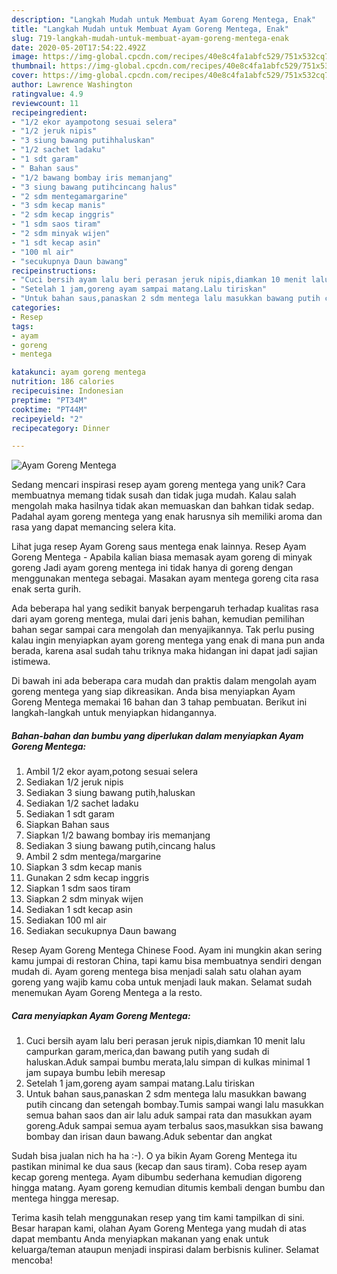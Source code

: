 ```yaml
---
description: "Langkah Mudah untuk Membuat Ayam Goreng Mentega, Enak"
title: "Langkah Mudah untuk Membuat Ayam Goreng Mentega, Enak"
slug: 719-langkah-mudah-untuk-membuat-ayam-goreng-mentega-enak
date: 2020-05-20T17:54:22.492Z
image: https://img-global.cpcdn.com/recipes/40e8c4fa1abfc529/751x532cq70/ayam-goreng-mentega-foto-resep-utama.jpg
thumbnail: https://img-global.cpcdn.com/recipes/40e8c4fa1abfc529/751x532cq70/ayam-goreng-mentega-foto-resep-utama.jpg
cover: https://img-global.cpcdn.com/recipes/40e8c4fa1abfc529/751x532cq70/ayam-goreng-mentega-foto-resep-utama.jpg
author: Lawrence Washington
ratingvalue: 4.9
reviewcount: 11
recipeingredient:
- "1/2 ekor ayampotong sesuai selera"
- "1/2 jeruk nipis"
- "3 siung bawang putihhaluskan"
- "1/2 sachet ladaku"
- "1 sdt garam"
- " Bahan saus"
- "1/2 bawang bombay iris memanjang"
- "3 siung bawang putihcincang halus"
- "2 sdm mentegamargarine"
- "3 sdm kecap manis"
- "2 sdm kecap inggris"
- "1 sdm saos tiram"
- "2 sdm minyak wijen"
- "1 sdt kecap asin"
- "100 ml air"
- "secukupnya Daun bawang"
recipeinstructions:
- "Cuci bersih ayam lalu beri perasan jeruk nipis,diamkan 10 menit lalu campurkan garam,merica,dan bawang putih yang sudah di haluskan.Aduk sampai bumbu merata,lalu simpan di kulkas minimal 1 jam supaya bumbu lebih meresap"
- "Setelah 1 jam,goreng ayam sampai matang.Lalu tiriskan"
- "Untuk bahan saus,panaskan 2 sdm mentega lalu masukkan bawang putih cincang dan setengah bombay.Tumis sampai wangi lalu masukkan semua bahan saos dan air lalu aduk sampai rata dan masukkan ayam goreng.Aduk sampai semua ayam terbalus saos,masukkan sisa bawang bombay dan irisan daun bawang.Aduk sebentar dan angkat"
categories:
- Resep
tags:
- ayam
- goreng
- mentega

katakunci: ayam goreng mentega 
nutrition: 186 calories
recipecuisine: Indonesian
preptime: "PT34M"
cooktime: "PT44M"
recipeyield: "2"
recipecategory: Dinner

---
```



![Ayam Goreng Mentega](https://img-global.cpcdn.com/recipes/40e8c4fa1abfc529/751x532cq70/ayam-goreng-mentega-foto-resep-utama.jpg)

Sedang mencari inspirasi resep ayam goreng mentega yang unik? Cara membuatnya memang tidak susah dan tidak juga mudah. Kalau salah mengolah maka hasilnya tidak akan memuaskan dan bahkan tidak sedap. Padahal ayam goreng mentega yang enak harusnya sih memiliki aroma dan rasa yang dapat memancing selera kita.

Lihat juga resep Ayam Goreng saus mentega enak lainnya. Resep Ayam Goreng Mentega - Apabila kalian biasa memasak ayam goreng di minyak goreng Jadi ayam goreng mentega ini tidak hanya di goreng dengan menggunakan mentega sebagai. Masakan ayam mentega goreng cita rasa enak serta gurih.

Ada beberapa hal yang sedikit banyak berpengaruh terhadap kualitas rasa dari ayam goreng mentega, mulai dari jenis bahan, kemudian pemilihan bahan segar sampai cara mengolah dan menyajikannya. Tak perlu pusing kalau ingin menyiapkan ayam goreng mentega yang enak di mana pun anda berada, karena asal sudah tahu triknya maka hidangan ini dapat jadi sajian istimewa.


Di bawah ini ada beberapa cara mudah dan praktis dalam mengolah ayam goreng mentega yang siap dikreasikan. Anda bisa menyiapkan Ayam Goreng Mentega memakai 16 bahan dan 3 tahap pembuatan. Berikut ini langkah-langkah untuk menyiapkan hidangannya.

<!--inarticleads1-->

##### Bahan-bahan dan bumbu yang diperlukan dalam menyiapkan Ayam Goreng Mentega:

1. Ambil 1/2 ekor ayam,potong sesuai selera
1. Sediakan 1/2 jeruk nipis
1. Sediakan 3 siung bawang putih,haluskan
1. Sediakan 1/2 sachet ladaku
1. Sediakan 1 sdt garam
1. Siapkan  Bahan saus
1. Siapkan 1/2 bawang bombay iris memanjang
1. Sediakan 3 siung bawang putih,cincang halus
1. Ambil 2 sdm mentega/margarine
1. Siapkan 3 sdm kecap manis
1. Gunakan 2 sdm kecap inggris
1. Siapkan 1 sdm saos tiram
1. Siapkan 2 sdm minyak wijen
1. Sediakan 1 sdt kecap asin
1. Sediakan 100 ml air
1. Sediakan secukupnya Daun bawang


Resep Ayam Goreng Mentega Chinese Food. Ayam ini mungkin akan sering kamu jumpai di restoran China, tapi kamu bisa membuatnya sendiri dengan mudah di. Ayam goreng mentega bisa menjadi salah satu olahan ayam goreng yang wajib kamu coba untuk menjadi lauk makan. Selamat sudah menemukan Ayam Goreng Mentega a la resto. 

<!--inarticleads2-->

##### Cara menyiapkan Ayam Goreng Mentega:

1. Cuci bersih ayam lalu beri perasan jeruk nipis,diamkan 10 menit lalu campurkan garam,merica,dan bawang putih yang sudah di haluskan.Aduk sampai bumbu merata,lalu simpan di kulkas minimal 1 jam supaya bumbu lebih meresap
1. Setelah 1 jam,goreng ayam sampai matang.Lalu tiriskan
1. Untuk bahan saus,panaskan 2 sdm mentega lalu masukkan bawang putih cincang dan setengah bombay.Tumis sampai wangi lalu masukkan semua bahan saos dan air lalu aduk sampai rata dan masukkan ayam goreng.Aduk sampai semua ayam terbalus saos,masukkan sisa bawang bombay dan irisan daun bawang.Aduk sebentar dan angkat


Sudah bisa jualan nich ha ha :-). O ya bikin Ayam Goreng Mentega itu pastikan minimal ke dua saus (kecap dan saus tiram). Coba resep ayam kecap goreng mentega. Ayam dibumbu sederhana kemudian digoreng hingga matang. Ayam goreng kemudian ditumis kembali dengan bumbu dan mentega hingga meresap. 

Terima kasih telah menggunakan resep yang tim kami tampilkan di sini. Besar harapan kami, olahan Ayam Goreng Mentega yang mudah di atas dapat membantu Anda menyiapkan makanan yang enak untuk keluarga/teman ataupun menjadi inspirasi dalam berbisnis kuliner. Selamat mencoba!
